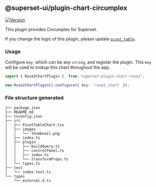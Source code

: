 <!--
Licensed to the Apache Software Foundation (ASF) under one
or more contributor license agreements.  See the NOTICE file
distributed with this work for additional information
regarding copyright ownership.  The ASF licenses this file
to you under the Apache License, Version 2.0 (the
"License"); you may not use this file except in compliance
with the License.  You may obtain a copy of the License at

  http://www.apache.org/licenses/LICENSE-2.0

Unless required by applicable law or agreed to in writing,
software distributed under the License is distributed on an
"AS IS" BASIS, WITHOUT WARRANTIES OR CONDITIONS OF ANY
KIND, either express or implied.  See the License for the
specific language governing permissions and limitations
under the License.
-->

## @superset-ui/plugin-chart-circumplex

[![Version](https://img.shields.io/npm/v/@superset-ui/plugin-chart-pivot-table.svg?style=flat-square)](https://www.npmjs.com/package/@superset-ui/plugin-chart-pivot-table)

This plugin provides Circumplex for Superset.

If you change the logic of this plugin, please update
[`pivot_table`](https://github.com/apache/superset/blob/master/superset/charts/post_processing.py).

### Usage

Configure `key`, which can be any `string`, and register the plugin. This `key` will be used to
lookup this chart throughout the app.

```js
import { Rose2ChartPlugin }  from 'superset-plugin-chart-rose2';

new Rose2ChartPlugin().configure({ key: 'rose2_chart' });
```

### File structure generated

```
├── package.json
├── README.md
├── tsconfig.json
├── src
│   ├── PivotTableChart.tsx
│   ├── images
│   │   └── thumbnail.png
│   ├── index.ts
│   ├── plugin
│   │   ├── buildQuery.ts
│   │   ├── controlPanel.ts
│   │   ├── index.ts
│   │   └── transformProps.ts
│   └── types.ts
├── test
│   └── index.test.ts
└── types
    └── external.d.ts
```
